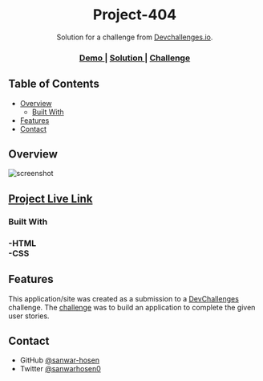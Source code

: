 <!-- Please update value in the {}  -->

<h1 align="center">Project-404</h1>

<div align="center">
   Solution for a challenge from  <a href="http://devchallenges.io" target="_blank">Devchallenges.io</a>.
</div>

<div align="center">
  <h3>
    <a href="https://sanwar-hosen.github.io/project-404/">
      Demo
    </a>
    <span> | </span>
    <a href="https://github.com/sanwar-hosen/project-404/">
      Solution
    </a>
    <span> | </span>
    <a href="https://devchallenges.io/challenges/wBunSb7FPrIepJZAg0sY">
      Challenge
    </a>
  </h3>
</div>

<!-- TABLE OF CONTENTS -->

## Table of Contents

- [Overview](#overview)
  - [Built With](#built-with)
- [Features](#features)
- [Contact](#contact)


<!-- OVERVIEW -->

## Overview

![screenshot](https://telegra.ph/file/e6aa013568583d8a599c4.png)
  <h2>
    <a href="https://sanwar-hosen.github.io/project-404/">
      Project Live Link
    </a></h2>


### Built With

<h3>-HTML<br/>-CSS</h3>

## Features

<!-- List the features of your application or follow the template. Don't share the figma file here :) -->

This application/site was created as a submission to a [DevChallenges](https://devchallenges.io/challenges) challenge. The [challenge](https://devchallenges.io/challenges/wBunSb7FPrIepJZAg0sY) was to build an application to complete the given user stories.


## Contact

- GitHub [@sanwar-hosen](https://github.com/sanwar-hosen)
- Twitter [@sanwarhosen0](https://twitter.com/sanwarhosen0)
